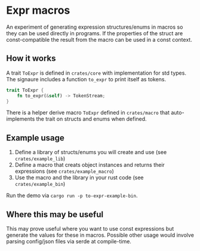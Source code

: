 # Expr macros
An experiment of generating expression structures/enums in macros so they can be used directly in programs. If the properties of the struct are const-compatible the result from the macro can be used in a const context.

## How it works
A trait `ToExpr` is defined in `crates/core` with implementation for std types. The signaure includes a function `to_expr` to print itself as tokens.
```rust
trait ToExpr {
    fn to_expr(&self) -> TokenStream;
}
```

There is a helper derive macro `ToExpr` defined in `crates/macro` that auto-implements the trait on structs and enums when defined.

## Example usage
1. Define a library of structs/enums you will create and use (see `crates/example_lib`)
2. Define a macro that creats object instances and returns their expressions (see `crates/example_macro`)
3. Use the macro and the library in your rust code (see `crates/example_bin`)

Run the demo via `cargo run -p to-expr-example-bin`.

## Where this may be useful
This may prove useful where you want to use const expressions but generate the values for these in macros. Possible other usage would involve parsing config/json files via serde at compile-time.
